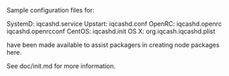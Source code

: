 Sample configuration files for:

SystemD: iqcashd.service
Upstart: iqcashd.conf
OpenRC:  iqcashd.openrc
         iqcashd.openrcconf
CentOS:  iqcashd.init
OS X:    org.iqcash.iqcashd.plist

have been made available to assist packagers in creating node packages here.

See doc/init.md for more information.
